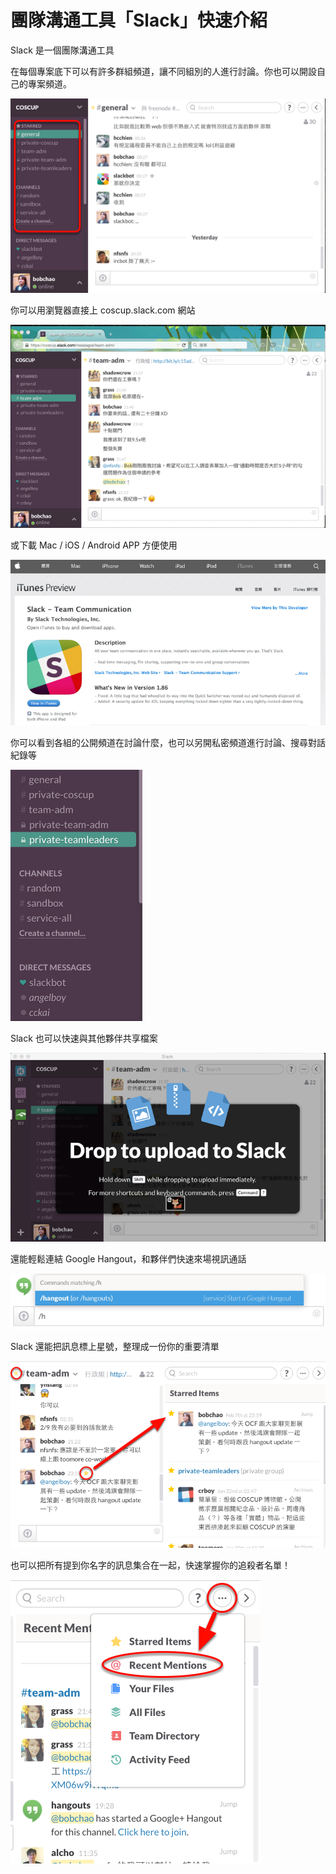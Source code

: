# 團隊溝通工具「Slack」快速介紹

Slack 是一個團隊溝通工具

在每個專案底下可以有許多群組頻道，讓不同組別的人進行討論。你也可以開設自己的專案頻道。

![Slack 的頻道列表](slack_intro/slack-channels.png)

你可以用瀏覽器直接上 coscup.slack.com 網站

![COSCUP 的 Slack](slack_intro/slack-coscup.png)

或下載 Mac / iOS / Android APP 方便使用

![Slack 的 iOS App](slack_intro/slack-client.png)

你可以看到各組的公開頻道在討論什麼，也可以另開私密頻道進行討論、搜尋對話紀錄等

![私密頻道](slack_intro/slack-private-channel.png)

Slack 也可以快速與其他夥伴共享檔案

![上傳檔案](slack_intro/slack-upload-files.png)

還能輕鬆連結 Google Hangout，和夥伴們快速來場視訊通話

![整合 Google+ Hangout](slack_intro/slack-integration.png)

Slack 還能把訊息標上星號，整理成一份你的重要清單

![標上星號的訊息](slack_intro/slack-star-messages.png)

也可以把所有提到你名字的訊息集合在一起，快速掌握你的追殺者名單！

![被追殺的名單](slack_intro/slack-recent-mentions.png)

